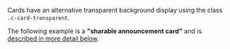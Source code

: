 <!-- Headers start with h5 ##### -->

Cards have an alternative transparent background display using the class `.c-card-transparent`.

The following example is a **"sharable announcement card"** and is [described in more detail below](#announcement-card).